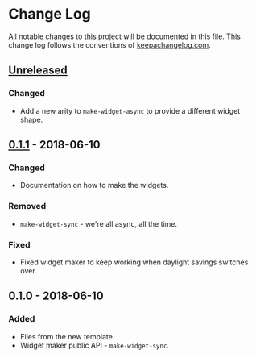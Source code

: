 # Change Log
All notable changes to this project will be documented in this file. This change log follows the conventions of [keepachangelog.com](http://keepachangelog.com/).

## [Unreleased]
### Changed
- Add a new arity to `make-widget-async` to provide a different widget shape.

## [0.1.1] - 2018-06-10
### Changed
- Documentation on how to make the widgets.

### Removed
- `make-widget-sync` - we're all async, all the time.

### Fixed
- Fixed widget maker to keep working when daylight savings switches over.

## 0.1.0 - 2018-06-10
### Added
- Files from the new template.
- Widget maker public API - `make-widget-sync`.

[Unreleased]: https://github.com/your-name/ch4-fwpd/compare/0.1.1...HEAD
[0.1.1]: https://github.com/your-name/ch4-fwpd/compare/0.1.0...0.1.1
